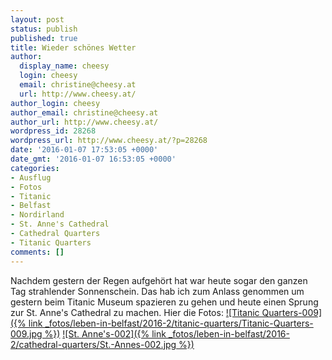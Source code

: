 ```yaml
---
layout: post
status: publish
published: true
title: Wieder schönes Wetter
author:
  display_name: cheesy
  login: cheesy
  email: christine@cheesy.at
  url: http://www.cheesy.at/
author_login: cheesy
author_email: christine@cheesy.at
author_url: http://www.cheesy.at/
wordpress_id: 28268
wordpress_url: http://www.cheesy.at/?p=28268
date: '2016-01-07 17:53:05 +0000'
date_gmt: '2016-01-07 16:53:05 +0000'
categories:
- Ausflug
- Fotos
- Titanic
- Belfast
- Nordirland
- St. Anne's Cathedral
- Cathedral Quarters
- Titanic Quarters
comments: []
---
```

Nachdem gestern der Regen aufgehört hat war heute sogar den ganzen Tag strahlender Sonnenschein. Das hab ich zum Anlass genommen um gestern beim Titanic Museum spazieren zu gehen und heute einen Sprung zur St. Anne's Cathedral zu machen.
Hier die Fotos:
[![Titanic Quarters-009]({% link _fotos/leben-in-belfast/2016-2/titanic-quarters/Titanic-Quarters-009.jpg %})](http://www.cheesy.at/fotos/ausfluege/titanic-quarters/)
[![St. Anne's-002]({% link _fotos/leben-in-belfast/2016-2/cathedral-quarters/St.-Annes-002.jpg %})](http://www.cheesy.at/fotos/ausfluege/cathedral-quarters/)
